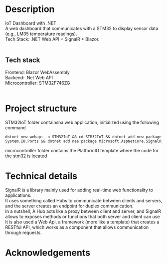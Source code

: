 # Description
IoT Dashboard with .NET <br>
A web dashboard that communicates with a STM32 to display sensor data (e.g., LM35 temperature readings).<br>
Tech Stack: .NET Web API + SignalR + Blazor. <br> <br>
## Tech stack
Frontend: Blazor WebAssembly <br>
Backend: .Net Web API <br>
Microcontroller: STM32F746ZG <br> <br>


# Project structure
STM32IoT folder containsna web application, initialized using the following command
```
dotnet new webapi -o STM32IoT && cd STM32IoT && dotnet add new package System.IO.Ports && dotnet add nee package Microsoft.AspNetCore.SignalR
```

microcontroller folder contains the PlatformIO template where the code for the stm32 is located

# Technical details

SignalR is a library mainly used for adding real-time web functionality to applications. <br>
It uses something called Hubs to communicate between clients and servers, and the server creates an endpoint for duplex communication. <br>
In a nutshell, A Hub acts like a proxy between client and server, and SignalR allows to exposes methods or functions that both server and client can use <br>
It is also used a Web Api, a framework (more like a template) that creates a RESTful API, which works as a component that allows communication through requests. <br>

# Acknowledgements
